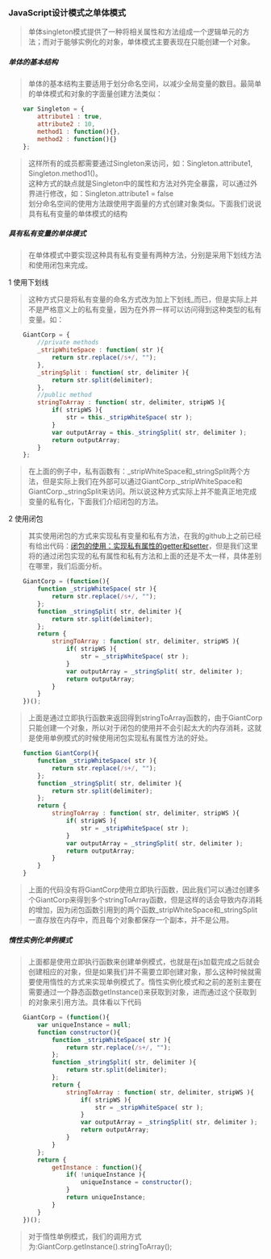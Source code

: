 ### JavaScript设计模式之单体模式
> 单体singleton模式提供了一种将相关属性和方法组成一个逻辑单元的方法；而对于能够实例化的对象，单体模式主要表现在只能创建一个对象。

##### 单体的基本结构
> 单体的基本结构主要适用于划分命名空间，以减少全局变量的数目。最简单的单体模式和对象的字面量创建方法类似：

```JavaScript
	var Singleton = {
		attribute1 : true,
		attribute2 : 10,
		method1 : function(){},
		method2 : function(){}
	};
```

> 这样所有的成员都需要通过Singleton来访问，如：Singleton.attribute1, Singleton.method1()。  
> 这种方式的缺点就是Singleton中的属性和方法对外完全暴露，可以通过外界进行修改，如：Singleton.attribute1 = false  
> 划分命名空间的使用方法跟使用字面量的方式创建对象类似。下面我们说说具有私有变量的单体模式的结构

##### 具有私有变量的单体模式
> 在单体模式中要实现这种具有私有变量有两种方法，分别是采用下划线方法和使用闭包来完成。

1 使用下划线
> 这种方式只是将私有变量的命名方式改为加上下划线_而已，但是实际上并不是严格意义上的私有变量，因为在外界一样可以访问得到这种类型的私有变量。如：

```JavaScript
	GiantCorp = {
		//private methods
		_stripWhiteSpace : function( str ){
			return str.replace(/s+/, "");
		},
		_stringSplit : function( str, delimiter ){
			return str.split(delimiter);
		},
		//public method
		stringToArray : function( str, delimiter, stripWS ){
			if( stripWS ){
				str = this._stripWhiteSpace( str );
			}
			var outputArray = this._stringSplit( str, delimiter );
			return outputArray;
		}
	};
```

> 在上面的例子中，私有函数有：_stripWhiteSpace和\_stringSplit两个方法，但是实际上我们在外部可以通过GiantCorp.\_stripWhiteSpace和GiantCorp.\_stringSplit来访问。所以说这种方式实际上并不能真正地完成变量的私有化，下面我们介绍闭包的方法。

2 使用闭包
> 其实使用闭包的方式来实现私有变量和私有方法，在我的github上之前已经有给出代码：[闭包的使用：实现私有属性的getter和setter](https://github.com/ScholatLouis/JavaScript/blob/master/%E9%97%AD%E5%8C%85%E7%9A%84%E4%BD%BF%E7%94%A8%EF%BC%9A%E5%AE%9E%E7%8E%B0%E7%A7%81%E6%9C%89%E5%B1%9E%E6%80%A7%E7%9A%84getter%E5%92%8Csetter.md)，但是我们这里将的通过闭包实现的私有属性和私有方法和上面的还是不太一样，具体差别在哪里，我们后面分析。

```JavaScript
	GiantCorp = (function(){
		function _stripWhiteSpace( str ){
			return str.replace(/s+/, "");
		};
		function _stringSplit( str, delimiter ){
			return str.split(delimiter);
		};
		return {
			stringToArray : function( str, delimiter, stripWS ){
				if( stripWS ){
					str = _stripWhiteSpace( str );
				}
				var outputArray = _stringSplit( str, delimiter );
				return outputArray;
			}
		}
	})();
```

> 上面是通过立即执行函数来返回得到stringToArray函数的，由于GiantCorp只能创建一个对象，所以对于闭包的使用并不会引起太大的内存消耗，这就是使用单例模式的时候使用闭包实现私有属性方法的好处。

```JavaScript
	function GiantCorp(){
		function _stripWhiteSpace( str ){
			return str.replace(/s+/, "");
		};
		function _stringSplit( str, delimiter ){
			return str.split(delimiter);
		};
		return {
			stringToArray : function( str, delimiter, stripWS ){
				if( stripWS ){
					str = _stripWhiteSpace( str );
				}
				var outputArray = _stringSplit( str, delimiter );
				return outputArray;
			}
		}
	}
```

> 上面的代码没有将GiantCorp使用立即执行函数，因此我们可以通过创建多个GiantCorp来得到多个stringToArray函数，但是这样的话会导致内存消耗的增加，因为闭包函数引用到的两个函数_stripWhiteSpace和\_stringSplit一直存放在内存中，而且每个对象都保存一个副本，并不是公用。

##### 惰性实例化单例模式
> 上面都是使用立即执行函数来创建单例模式，也就是在js加载完成之后就会创建相应的对象，但是如果我们并不需要立即创建对象，那么这种时候就需要使用惰性的方式来实现单例模式了。惰性实例化模式和之前的差别主要在需要通过一个静态函数getInstance()来获取到对象，进而通过这个获取到的对象来引用方法。具体看以下代码

```JavaScript
	GiantCorp = (function(){
		var uniqueInstance = null;
		function constructor(){
			function _stripWhiteSpace( str ){
				return str.replace(/s+/, "");
			};
			function _stringSplit( str, delimiter ){
				return str.split(delimiter);
			};
			return {
				stringToArray : function( str, delimiter, stripWS ){
					if( stripWS ){
						str = _stripWhiteSpace( str );
					}
					var outputArray = _stringSplit( str, delimiter );
					return outputArray;
				}
			}
		};
		return {
			getInstance : function(){
				if( !uniqueInstance ){
					uniqueInstance = constructor();
				}
				return uniqueInstance;
			}
		}
	})();
```

> 对于惰性单例模式，我们的调用方式为:GiantCorp.getInstance().stringToArray();
